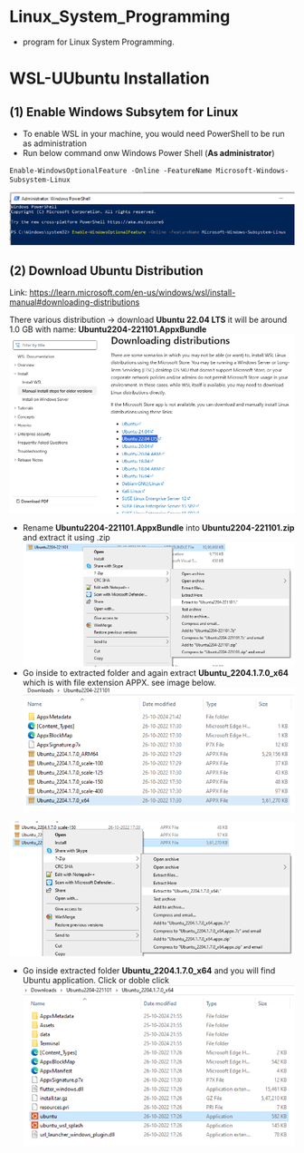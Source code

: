 # Linux_System_Programming
* program for Linux System Programming.


# WSL-UUbuntu Installation
## (1) Enable Windows Subsytem for Linux

* To enable WSL in your machine, you would need PowerShell to be run as administration
* Run below command onw Windows Power Shell (**As administrator**)
```
Enable-WindowsOptionalFeature -Online -FeatureName Microsoft-Windows-Subsystem-Linux
```
![See Image ](image.png)

## (2) Download Ubuntu Distribution

Link: https://learn.microsoft.com/en-us/windows/wsl/install-manual#downloading-distributions

There various distribution -> download **Ubuntu 22.04 LTS** it will be around 1.0 GB with name: **Ubuntu2204-221101.AppxBundle**
![Ubuntu 22.04 LTS](image-1.png)
* Rename **Ubuntu2204-221101.AppxBundle** into **Ubuntu2204-221101.zip** and extract it using .zip
![Extract Ubuntu2204-221101.zip](image-2.png)
* Go inside to extracted folder and again extract **Ubuntu_2204.1.7.0_x64** which is with file extension APPX. see image below.
![Ubuntu_2204.1.7.0_x64 ](image-4.png)

![Ubuntu_2204.1.7.0_x64  extration](image-5.png)
* Go inside extracted folder **Ubuntu_2204.1.7.0_x64** and you will find Ubuntu application. Click or doble click 
![Ubuntu](image-6.png)